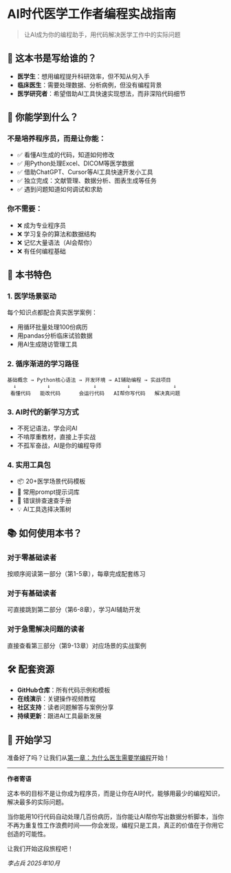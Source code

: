 # AI时代医学工作者编程实战指南

> 让AI成为你的编程助手，用代码解决医学工作中的实际问题

## 📖 这本书是写给谁的？

- **医学生**：想用编程提升科研效率，但不知从何入手
- **临床医生**：需要处理数据、分析病例，但没有编程背景
- **医学研究者**：希望借助AI工具快速实现想法，而非深陷代码细节

## 🎯 你能学到什么？

### 不是培养程序员，而是让你能：
- ✅ 看懂AI生成的代码，知道如何修改
- ✅ 用Python处理Excel、DICOM等医学数据
- ✅ 借助ChatGPT、Cursor等AI工具快速开发小工具
- ✅ 独立完成：文献管理、数据分析、图表生成等任务
- ✅ 遇到问题知道如何调试和求助

### 你不需要：
- ❌ 成为专业程序员
- ❌ 学习复杂的算法和数据结构
- ❌ 记忆大量语法（AI会帮你）
- ❌ 有任何编程基础

## 🚀 本书特色

### 1. 医学场景驱动
每个知识点都配合真实医学案例：
- 用循环批量处理100份病历
- 用pandas分析临床试验数据
- 用AI生成随访管理工具

### 2. 循序渐进的学习路径
```
基础概念 → Python核心语法 → 开发环境 → AI辅助编程 → 实战项目
  ↓          ↓              ↓          ↓              ↓
 看懂代码   能改代码      会运行代码   AI帮你写代码   解决真问题
```

### 3. AI时代的新学习方式
- 不死记语法，学会问AI
- 不啃厚重教材，直接上手实战
- 不孤军奋战，AI是你的编程导师

### 4. 实用工具包
- 📦 20+医学场景代码模板
- 🔧 常用prompt提示词库
- 🐛 错误排查速查手册
- 💡 AI工具选择决策树

## 📚 如何使用本书？

### 对于零基础读者
按顺序阅读第一部分（第1-5章），每章完成配套练习

### 对于有基础读者
可直接跳到第二部分（第6-8章），学习AI辅助开发

### 对于急需解决问题的读者
直接查看第三部分（第9-13章）对应场景的实战案例

## 🛠️ 配套资源

- **GitHub仓库**：所有代码示例和模板
- **在线演示**：关键操作视频教程
- **社区支持**：读者问题解答与案例分享
- **持续更新**：跟进AI工具最新发展

## 💪 开始学习

准备好了吗？让我们从[第一章：为什么医生需要学编程](part1/chapter1/1.1-repetitive-tasks.md)开始！

---

**作者寄语**

这本书的目标不是让你成为程序员，而是让你在AI时代，能够用最少的编程知识，解决最多的实际问题。

当你能用10行代码自动处理几百份病历，当你能让AI帮你写出数据分析脚本，当你不再为重复性工作浪费时间——你会发现，编程只是工具，真正的价值在于你用它创造的可能性。

让我们开始这段旅程吧！

*李占兵*
*2025年10月*
